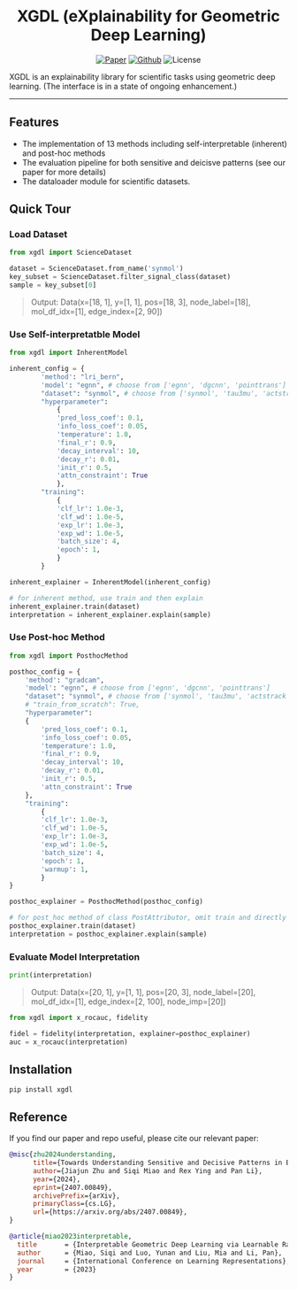 <h1 align="center">XGDL (eXplainability for Geometric Deep Learning)</h1>
<p align="center">
    <a href="https://arxiv.org/abs/2407.00849"><img src="https://img.shields.io/badge/-arXiv-grey?logo=gitbook&logoColor=white" alt="Paper"></a>
    <a href="https://github.com/Graph-COM/xgdl"><img src="https://img.shields.io/badge/-Github-grey?logo=github" alt="Github"></a>
    <a> <img alt="License" src="https://img.shields.io/badge/Under%20Review-blue"> </a>
</p>

XGDL is an explainability library for scientific tasks using geometric deep learning. (The interface is in a state of ongoing enhancement.)
______________________________________________________________________
## Features
- The implementation of 13 methods including self-interpretable (inherent) and post-hoc methods
- The evaluation pipeline for both sensitive and deicisve patterns (see our paper for more details)
- The dataloader module for scientific datasets.

## Quick Tour

### Load Dataset
```python
from xgdl import ScienceDataset    

dataset = ScienceDataset.from_name('synmol')
key_subset = ScienceDataset.filter_signal_class(dataset)
sample = key_subset[0]
```

> Output: Data(x=[18, 1], y=[1, 1], pos=[18, 3], node_label=[18], mol_df_idx=[1], edge_index=[2, 90])

### Use Self-interpretatble Model
```python
from xgdl import InherentModel

inherent_config = {
        'method': "lri_bern",
        'model': "egnn", # choose from ['egnn', 'dgcnn', 'pointtrans']
        "dataset": "synmol", # choose from ['synmol', 'tau3mu', 'actstrack', 'plbind']
        "hyperparameter":
            {
            'pred_loss_coef': 0.1,
            'info_loss_coef': 0.05,
            'temperature': 1.0,
            'final_r': 0.9,
            'decay_interval': 10,
            'decay_r': 0.01,
            'init_r': 0.5,
            'attn_constraint': True
            },
        "training":
            {
            'clf_lr': 1.0e-3,
            'clf_wd': 1.0e-5,
            'exp_lr': 1.0e-3,
            'exp_wd': 1.0e-5,
            'batch_size': 4,
            'epoch': 1,
            }
        }

inherent_explainer = InherentModel(inherent_config)

# for inherent method, use train and then explain
inherent_explainer.train(dataset)
interpretation = inherent_explainer.explain(sample)

```
### Use Post-hoc Method
```python
from xgdl import PosthocMethod

posthoc_config = {
    'method': "gradcam",
    'model': "egnn", # choose from ['egnn', 'dgcnn', 'pointtrans']
    "dataset": "synmol", # choose from ['synmol', 'tau3mu', 'actstrack', 'plbind']
    # "train_from_scratch": True,
    "hyperparameter":
    {
        'pred_loss_coef': 0.1,
        'info_loss_coef': 0.05,
        'temperature': 1.0,
        'final_r': 0.9,
        'decay_interval': 10,
        'decay_r': 0.01,
        'init_r': 0.5,
        'attn_constraint': True
    },
    "training":
        {
        'clf_lr': 1.0e-3,
        'clf_wd': 1.0e-5,
        'exp_lr': 1.0e-3,
        'exp_wd': 1.0e-5,
        'batch_size': 4,
        'epoch': 1,
        'warmup': 1,
        }
}

posthoc_explainer = PosthocMethod(posthoc_config)

# for post_hoc method of class PostAttributor, omit train and directly explain
posthoc_explainer.train(dataset)
interpretation = posthoc_explainer.explain(sample)
```

### Evaluate Model Interpretation

```python
print(interpretation)
```
> Output: Data(x=[20, 1], y=[1, 1], pos=[20, 3], node_label=[20], mol_df_idx=[1], edge_index=[2, 100], node_imp=[20])

```python
from xgdl import x_rocauc, fidelity

fidel = fidelity(interpretation, explainer=posthoc_explainer)
auc = x_rocauc(interpretation)

```

## Installation
```
pip install xgdl
```

## Reference

If you find our paper and repo useful, please cite our relevant paper:
```bibtex
@misc{zhu2024understanding,
      title={Towards Understanding Sensitive and Decisive Patterns in Explainable AI: A Case Study of Model Interpretation in Geometric Deep Learning}, 
      author={Jiajun Zhu and Siqi Miao and Rex Ying and Pan Li},
      year={2024},
      eprint={2407.00849},
      archivePrefix={arXiv},
      primaryClass={cs.LG},
      url={https://arxiv.org/abs/2407.00849}, 
}

@article{miao2023interpretable,
  title       = {Interpretable Geometric Deep Learning via Learnable Randomness Injection},
  author      = {Miao, Siqi and Luo, Yunan and Liu, Mia and Li, Pan},
  journal     = {International Conference on Learning Representations},
  year        = {2023}
}
```
